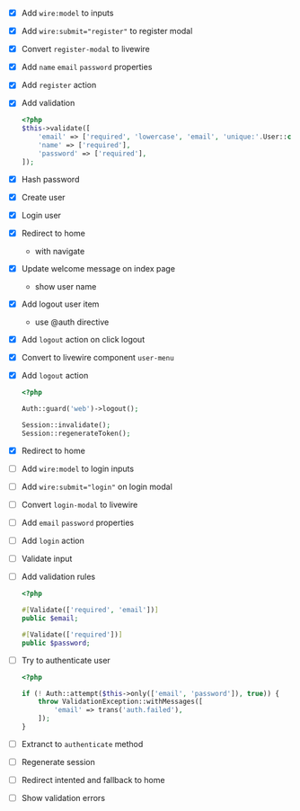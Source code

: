 - [x] Add `wire:model` to inputs
- [x] Add `wire:submit="register"` to register modal
- [x] Convert `register-modal` to livewire
- [x] Add `name` `email` `password` properties
- [x] Add `register` action
- [x] Add validation

  ```php
  <?php
  $this->validate([
      'email' => ['required', 'lowercase', 'email', 'unique:'.User::class],
      'name' => ['required'],
      'password' => ['required'],
  ]);
  ```
- [x] Hash password
- [x] Create user
- [x] Login user
- [x] Redirect to home
  - with navigate
- [x] Update welcome message on index page
  - show user name
- [x] Add logout user item
  - use @auth directive
- [x] Add `logout` action on click logout
- [x] Convert to livewire component `user-menu`
- [x] Add `logout` action

  ```php
  <?php

  Auth::guard('web')->logout();

  Session::invalidate();
  Session::regenerateToken();
  ```
- [x] Redirect to home
- [ ] Add `wire:model` to login inputs
- [ ] Add `wire:submit="login"` on login modal
- [ ] Convert `login-modal` to livewire
- [ ] Add `email` `password` properties
- [ ] Add `login` action
- [ ] Validate input
- [ ] Add validation rules

  ```php
  <?php

  #[Validate(['required', 'email'])]
  public $email;

  #[Validate(['required'])]
  public $password;
  ```
- [ ] Try to authenticate user

  ```php
  <?php

  if (! Auth::attempt($this->only(['email', 'password']), true)) {
      throw ValidationException::withMessages([
          'email' => trans('auth.failed'),
      ]);
  }
  ```
- [ ] Extranct to `authenticate` method
- [ ] Regenerate session
- [ ] Redirect intented and fallback to home
- [ ] Show validation errors
